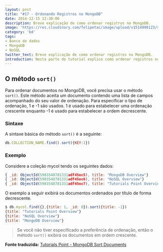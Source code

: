 ```yaml
---
layout: post
title: "#17 - Ordenando Registros no MongoDB"
date: 2014-12-15 12:30:00
description: Breve explicação de como ordenar registros no MongoDB.
image: 'https://res.cloudinary.com/felipetac/image/upload/v1514998123/sorting_bhfl2e.png'
category: 'bd'
tags:
- Banco de dados
- MongoDB
- NoSQL
twitter_text: Breve explicação de como ordenar registros no MongoDB.
introduction: Nesta parte do tutorial explico como ordenar registros no MongoDB.
---
```

## O método ```sort()```

Para ordenar documentos no MongoDB, você precisa usar o método ```sort()```. Este método aceita um documento contendo uma lista de campos acompanhado do seu valor de ordenação. Para especificar o tipo de ordenação, 1 e -1 são usados. 1 é usado para estabelecer uma ordenação crescente enquanto -1 é usado para estabelecer a ordem decrescente.

### Sintaxe

A sintaxe básica do método ```sort()``` é a seguinte:

```js
db.COLLECTION_NAME.find().sort({KEY:1})
```

### Exemplo

Considere a coleção mycol tendo os seguintes dados:

```js
{ _id: ObjectId(5983548781331adf45ec5), title: "MongoDB Overview"}
{ _id: ObjectId(5983548781331adf45ec6), title: "NoSQL Overview"}
{ _id: ObjectId(5983548781331adf45ec7), title: "Tutorials Point Overview"}
```

O exemplo a seguir exibirá os documentos ordenados por título de forma decrescente.

```js
$ db.mycol.find({},{title: 1, _id: 0}).sort({title: -1})
{title: "Tutorials Point Overview"}
{title: "NoSQL Overview"}
{title: "MongoDB Overview"}
```

> Se você não tiver especificado a preferência de ordenação, então o método ```sort()``` exibirá os documentos em ordem crescente.

**Fonte traduzida:** [Tutorials Point - MongoDB Sort Documents](http://www.tutorialspoint.com/mongodb/mongodb_sort_record.htm)
